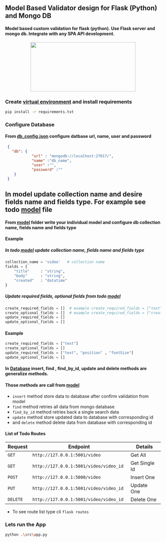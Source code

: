 ## Model Based Validator design for Flask (Python) and Mongo DB

#### Model based custom validation for flask (python). Use Flask server and mongo db. Integrate with any SPA API development.

<p align="center">
  <img width="340" height="160" src="https://miro.medium.com/max/1266/1*vB-cUmm1_dBBt-4JtL0u5g.jpeg">
</p>

### Create [virtual environment]('https://docs.python.org/3/library/venv.html) and install requirements

```sh
pip install -r requirements.txt
```

### Configure Database

#### From [db_config.json](src/db_config.json) configure datbase url, name, user and password

```json
 {
   "db": {
            "url" : "mongodb://localhost:27017/",
            "name" :"db_name",  
            "user" :"",
            "password" :""
    }
 }
```

## In model update collection name and desire fields name and fields type. For example see todo [model](src/models/todo.py) file

#### From [model](src/models) folder write your individual model and configure db collection name, fields name and fields type

#### Example

##### In todo [model](src/models/todo.py) update collection name, fields name and fields type

```py
collection_name = 'video'   # collection name
fields = {   
    "title"     : "string",
    "body"      : "string",
    "created"   : "datatime"
} 
```

##### Update required fields, optional fields from todo [model](src/models/todo.py)

```py
create_required_fields = []  # example create_required_fields = ["text", "position" , "fontSize"]
create_optional_fields = []  # example create_required_fields = ["created"]
update_required_fields = []
update_optional_fields = []
```

#### Example

```py
create_required_fields = ["text"] 
create_optional_fields = []  
update_required_fields = ["text", "position" , "fontSize"]
update_optional_fields = []
```

#### In [Database](src/factory/database.py) insert, find , find_by_id, update and delete methods are generalize methods.

#### Those methods are call from [model](src/models)

- `insert` method store data to database after confirm validation from model
- `find` method retries all data from mongo database
- `find_by_id` method retries back a single search data
- `update` method store updated data to database with corresponding id
- and `delete` method delete data from database with corresponding id

#### List of Todo Routes

| Request    | Endpoint                                  | Details       |
| ---------- | ----------------------------------------- | ------------- |
| `GET`    | `http://127.0.0.1:5001/video`           | Get All       |
| `GET`    | `http://127.0.0.1:5001/video/video_id ` | Get Single Id |
| `POST`   | `http://127.0.0.1:5000/video`           | Insert One    |
| `PUT`    | `http://127.0.0.1:5001/video/video_id`  | Update One    |
| `DELETE` | `http://127.0.0.1:5001/video/video_id`  | Delete One    |

- To see route list type cli `flask routes`

### Lets run the App

```sh
python .\src\app.py 
```
